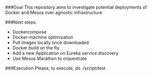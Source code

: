 ###Goal
This repository aims to investigate potential deployments of Docker and Mesos over agnostic infrastructure

###Next steps:
* Dockercompose
* Docker-machine optimization
* Pull images locally once downloaded
* Docker build on the fly
* Add a new Application on Eureka service discovery
* Use Mesos Marathon to orquestrate

###Execution
Please, to execute, do ./script/test

